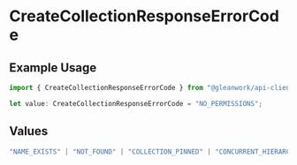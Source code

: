 # CreateCollectionResponseErrorCode

## Example Usage

```typescript
import { CreateCollectionResponseErrorCode } from "@gleanwork/api-client/models/components";

let value: CreateCollectionResponseErrorCode = "NO_PERMISSIONS";
```

## Values

```typescript
"NAME_EXISTS" | "NOT_FOUND" | "COLLECTION_PINNED" | "CONCURRENT_HIERARCHY_EDIT" | "HEIGHT_VIOLATION" | "WIDTH_VIOLATION" | "NO_PERMISSIONS"
```